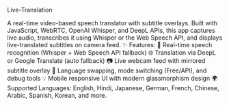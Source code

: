 Live-Translation

A real-time video-based speech translator with subtitle overlays.
Built with JavaScript, WebRTC, OpenAI Whisper, and DeepL APIs, this app captures live audio, transcribes it using Whisper or the Web Speech API, and displays live-translated subtitles on camera feed.
✨ Features:
🎤 Real-time speech recognition (Whisper + Web Speech API fallback)
🌐 Translation via DeepL or Google Translate (auto fallback)
📷 Live webcam feed with mirrored subtitle overlay
🔄 Language swapping, mode switching (Free/API), and debug tools
💡 Mobile responsive UI with modern glassmorphism design
🌍 Supported Languages: English, Hindi, Japanese, German, French, Chinese, Arabic, Spanish, Korean, and more.

